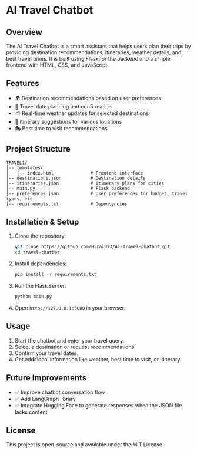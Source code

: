 # AI Travel Chatbot

## Overview

The AI Travel Chatbot is a smart assistant that helps users plan their trips by providing destination recommendations, itineraries, weather details, and best travel times. It is built using Flask for the backend and a simple frontend with HTML, CSS, and JavaScript.

## Features

- 🌍 Destination recommendations based on user preferences
- 📅 Travel date planning and confirmation
- ⛅ Real-time weather updates for selected destinations
- 📝 Itinerary suggestions for various locations
- 🎭 Best time to visit recommendations

## Project Structure

```
TRAVEL1/
│-- templates/
│   │-- index.html              # Frontend interface
│-- destinations.json           # Destination details
│-- itineraries.json            # Itinerary plans for cities
│-- main.py                     # Flask backend
│-- preferences.json            # User preferences for budget, travel types, etc.
│-- requirements.txt            # Dependencies
```

## Installation & Setup

1. Clone the repository:

   ```bash
   git clone https://github.com/Hiral373/AI-Travel-Chatbot.git
   cd travel-chatbot
   ```

2. Install dependencies:

   ```bash
   pip install -r requirements.txt
   ```

3. Run the Flask server:

   ```bash
   python main.py
   ```

4. Open `http://127.0.0.1:5000` in your browser.

## Usage

1. Start the chatbot and enter your travel query.
2. Select a destination or request recommendations.
3. Confirm your travel dates.
4. Get additional information like weather, best time to visit, or itinerary.

## Future Improvements

- ✅ Improve chatbot conversation flow
- ✅ Add LangGraph library
- ✅ Integrate Hugging Face to generate responses when the JSON file lacks content

## License

This project is open-source and available under the MIT License.


